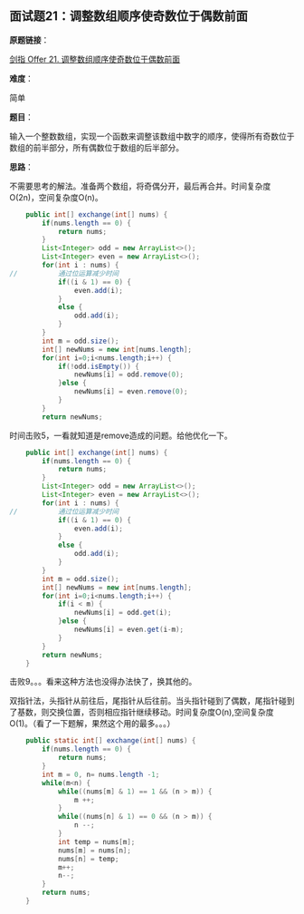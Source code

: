 ## 面试题21：调整数组顺序使奇数位于偶数前面

**原题链接**：

[剑指 Offer 21. 调整数组顺序使奇数位于偶数前面](https://leetcode-cn.com/problems/diao-zheng-shu-zu-shun-xu-shi-qi-shu-wei-yu-ou-shu-qian-mian-lcof/)

**难度**：

简单

**题目**：

输入一个整数数组，实现一个函数来调整该数组中数字的顺序，使得所有奇数位于数组的前半部分，所有偶数位于数组的后半部分。

**思路**：

不需要思考的解法。准备两个数组，将奇偶分开，最后再合并。时间复杂度O(2n)，空间复杂度O(n)。

```java
	public int[] exchange(int[] nums) {
		if(nums.length == 0) {
			return nums;
		}
		List<Integer> odd = new ArrayList<>();
		List<Integer> even = new ArrayList<>();
		for(int i : nums) {
//			通过位运算减少时间
			if((i & 1) == 0) {
				even.add(i);
			}
			else {
				odd.add(i);
			}
		}
		int m = odd.size();
		int[] newNums = new int[nums.length];
		for(int i=0;i<nums.length;i++) {
			if(!odd.isEmpty()) {
				newNums[i] = odd.remove(0);
			}else {
				newNums[i] = even.remove(0);
			}
		}
		return newNums;
```
时间击败5，一看就知道是remove造成的问题。给他优化一下。
```java
	public int[] exchange(int[] nums) {
		if(nums.length == 0) {
			return nums;
		}
		List<Integer> odd = new ArrayList<>();
		List<Integer> even = new ArrayList<>();
		for(int i : nums) {
//			通过位运算减少时间
			if((i & 1) == 0) {
				even.add(i);
			}
			else {
				odd.add(i);
			}
		}
		int m = odd.size();
		int[] newNums = new int[nums.length];
		for(int i=0;i<nums.length;i++) {
			if(i < m) {
				newNums[i] = odd.get(i);
			}else {
				newNums[i] = even.get(i-m);
			}
		}
		return newNums;
    }
```
击败9。。。看来这种方法也没得办法快了，换其他的。

双指针法，头指针从前往后，尾指针从后往前。当头指针碰到了偶数，尾指针碰到了基数，则交换位置，否则相应指针继续移动。时间复杂度O(n),空间复杂度O(1)。（看了一下题解，果然这个用的最多。。。）

```java
	public static int[] exchange(int[] nums) {
		if(nums.length == 0) {
			return nums;
		}
		int m = 0, n= nums.length -1;
		while(m<n) {
			while((nums[m] & 1) == 1 && (n > m)) {
				m ++;
			}
			while((nums[n] & 1) == 0 && (n > m)) {
				n --;
			}
			int temp = nums[m];
			nums[m] = nums[n];
			nums[n] = temp;
			m++;
			n--;
		}
		return nums;
    }
```